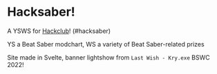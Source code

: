 # Hacksaber!

A YSWS for [Hackclub](https://hackclub.com/)! (#hacksaber)

YS a Beat Saber modchart, WS a variety of Beat Saber-related prizes

Site made in Svelte, banner lightshow from `Last Wish - Kry.exe` BSWC 2022!

